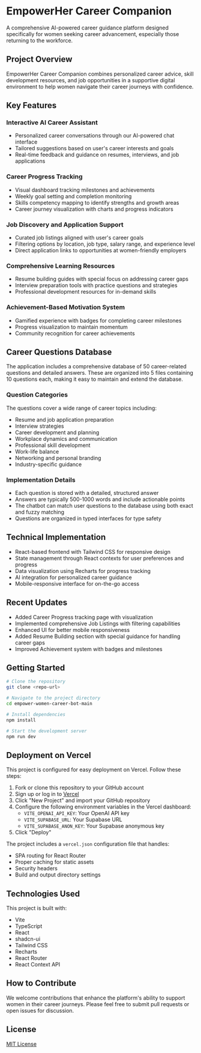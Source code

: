 # EmpowerHer Career Companion

A comprehensive AI-powered career guidance platform designed specifically for women seeking career advancement, especially those returning to the workforce.

## Project Overview

EmpowerHer Career Companion combines personalized career advice, skill development resources, and job opportunities in a supportive digital environment to help women navigate their career journeys with confidence.

## Key Features

### Interactive AI Career Assistant
- Personalized career conversations through our AI-powered chat interface
- Tailored suggestions based on user's career interests and goals
- Real-time feedback and guidance on resumes, interviews, and job applications

### Career Progress Tracking
- Visual dashboard tracking milestones and achievements
- Weekly goal setting and completion monitoring
- Skills competency mapping to identify strengths and growth areas
- Career journey visualization with charts and progress indicators

### Job Discovery and Application Support
- Curated job listings aligned with user's career goals
- Filtering options by location, job type, salary range, and experience level
- Direct application links to opportunities at women-friendly employers

### Comprehensive Learning Resources
- Resume building guides with special focus on addressing career gaps
- Interview preparation tools with practice questions and strategies
- Professional development resources for in-demand skills

### Achievement-Based Motivation System
- Gamified experience with badges for completing career milestones
- Progress visualization to maintain momentum
- Community recognition for career achievements

## Career Questions Database

The application includes a comprehensive database of 50 career-related questions and detailed answers. These are organized into 5 files containing 10 questions each, making it easy to maintain and extend the database.

### Question Categories

The questions cover a wide range of career topics including:

- Resume and job application preparation
- Interview strategies
- Career development and planning
- Workplace dynamics and communication
- Professional skill development
- Work-life balance
- Networking and personal branding
- Industry-specific guidance

### Implementation Details

- Each question is stored with a detailed, structured answer
- Answers are typically 500-1000 words and include actionable points
- The chatbot can match user questions to the database using both exact and fuzzy matching
- Questions are organized in typed interfaces for type safety

## Technical Implementation
- React-based frontend with Tailwind CSS for responsive design
- State management through React contexts for user preferences and progress
- Data visualization using Recharts for progress tracking
- AI integration for personalized career guidance
- Mobile-responsive interface for on-the-go access

## Recent Updates
- Added Career Progress tracking page with visualization
- Implemented comprehensive Job Listings with filtering capabilities
- Enhanced UI for better mobile responsiveness
- Added Resume Building section with special guidance for handling career gaps
- Improved Achievement system with badges and milestones

## Getting Started

```sh
# Clone the repository
git clone <repo-url>

# Navigate to the project directory
cd empower-women-career-bot-main

# Install dependencies
npm install

# Start the development server
npm run dev
```

## Deployment on Vercel

This project is configured for easy deployment on Vercel. Follow these steps:

1. Fork or clone this repository to your GitHub account
2. Sign up or log in to [Vercel](https://vercel.com)
3. Click "New Project" and import your GitHub repository
4. Configure the following environment variables in the Vercel dashboard:
   - `VITE_OPENAI_API_KEY`: Your OpenAI API key
   - `VITE_SUPABASE_URL`: Your Supabase URL
   - `VITE_SUPABASE_ANON_KEY`: Your Supabase anonymous key
5. Click "Deploy"

The project includes a `vercel.json` configuration file that handles:
- SPA routing for React Router
- Proper caching for static assets
- Security headers
- Build and output directory settings

## Technologies Used

This project is built with:

- Vite
- TypeScript
- React
- shadcn-ui
- Tailwind CSS
- Recharts
- React Router
- React Context API

## How to Contribute

We welcome contributions that enhance the platform's ability to support women in their career journeys. Please feel free to submit pull requests or open issues for discussion.

## License

[MIT License](LICENSE)
